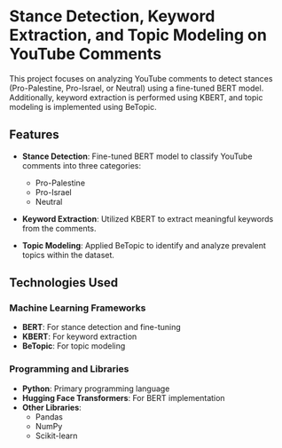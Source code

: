 # Stance Detection, Keyword Extraction, and Topic Modeling on YouTube Comments

This project focuses on analyzing YouTube comments to detect stances (Pro-Palestine, Pro-Israel, or Neutral) using a fine-tuned BERT model. Additionally, keyword extraction is performed using KBERT, and topic modeling is implemented using BeTopic.

## Features

- **Stance Detection**: Fine-tuned BERT model to classify YouTube comments into three categories:
  - Pro-Palestine
  - Pro-Israel
  - Neutral

- **Keyword Extraction**: Utilized KBERT to extract meaningful keywords from the comments.

- **Topic Modeling**: Applied BeTopic to identify and analyze prevalent topics within the dataset.

## Technologies Used

### Machine Learning Frameworks
- **BERT**: For stance detection and fine-tuning
- **KBERT**: For keyword extraction
- **BeTopic**: For topic modeling

### Programming and Libraries
- **Python**: Primary programming language
- **Hugging Face Transformers**: For BERT implementation
- **Other Libraries**:
  - Pandas
  - NumPy
  - Scikit-learn
